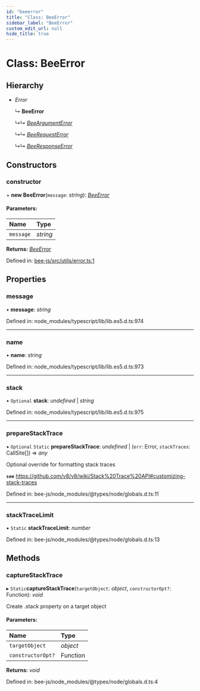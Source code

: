 ```yaml
---
id: "beeerror"
title: "Class: BeeError"
sidebar_label: "BeeError"
custom_edit_url: null
hide_title: true
---
```


# Class: BeeError

## Hierarchy

* *Error*

  ↳ **BeeError**

  ↳↳ [*BeeArgumentError*](beeargumenterror.md)

  ↳↳ [*BeeRequestError*](beerequesterror.md)

  ↳↳ [*BeeResponseError*](beeresponseerror.md)

## Constructors

### constructor

\+ **new BeeError**(`message`: *string*): [*BeeError*](beeerror.md)

#### Parameters:

Name | Type |
:------ | :------ |
`message` | *string* |

**Returns:** [*BeeError*](beeerror.md)

Defined in: [bee-js/src/utils/error.ts:1](https://github.com/ethersphere/bee-js/blob/ce4d3fa/src/utils/error.ts#L1)

## Properties

### message

• **message**: *string*

Defined in: node_modules/typescript/lib/lib.es5.d.ts:974

___

### name

• **name**: *string*

Defined in: node_modules/typescript/lib/lib.es5.d.ts:973

___

### stack

• `Optional` **stack**: *undefined* \| *string*

Defined in: node_modules/typescript/lib/lib.es5.d.ts:975

___

### prepareStackTrace

▪ `Optional` `Static` **prepareStackTrace**: *undefined* \| (`err`: Error, `stackTraces`: CallSite[]) =\> *any*

Optional override for formatting stack traces

**`see`** https://github.com/v8/v8/wiki/Stack%20Trace%20API#customizing-stack-traces

Defined in: bee-js/node_modules/@types/node/globals.d.ts:11

___

### stackTraceLimit

▪ `Static` **stackTraceLimit**: *number*

Defined in: bee-js/node_modules/@types/node/globals.d.ts:13

## Methods

### captureStackTrace

▸ `Static`**captureStackTrace**(`targetObject`: *object*, `constructorOpt?`: Function): *void*

Create .stack property on a target object

#### Parameters:

Name | Type |
:------ | :------ |
`targetObject` | *object* |
`constructorOpt?` | Function |

**Returns:** *void*

Defined in: bee-js/node_modules/@types/node/globals.d.ts:4
